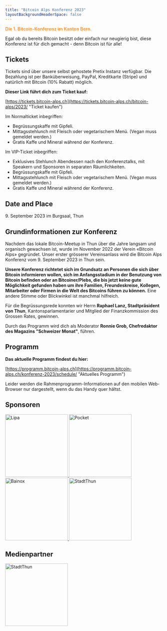 ```yaml
---
title: "Bitcoin Alps Konferenz 2023"
layoutBackgroundHeaderSpace: false
---
```


<p style="color:#ff9933"><b>Die 1. Bitcoin-Konferenz im Kanton Bern.</b></p>

Egal ob du bereits Bitcoin besitzt oder einfach nur neugierig bist, diese Konferenz ist für dich gemacht - denn Bitcoin ist für alle!

## Tickets

Tickets sind über unsere selbst gehostete Pretix Instanz verfügbar. Die Bezahlung ist per Banküberweisung, PayPal, Kreditkarte (Stripe) und natürlich mit Bitcoin (10% Rabatt) möglich.

**Dieser Link führt dich zum Ticket kauf:**

[https://tickets.bitcoin-alps.ch](https://tickets.bitcoin-alps.ch/bitcoin-alps/2023/ "Ticket kaufen")

Im Normalticket inbegriffen:

- Begrüssungskaffe mit Gipfeli.
- Mittagsstehlunch mit Fleisch oder vegetarischem Menü. (Vegan muss gemeldet werden.)
- Gratis Kaffe und Mineral während der Konferenz.

Im VIP-Ticket inbegriffen:

- Exklusives Stehlunch Abendessen nach den Konferenztalks, mit Speakern und Sponsoren in separaten Räumlichkeiten.
- Begrüssungskaffe mit Gipfeli.
- Mittagsstehlunch mit Fleisch oder vegetarischem Menü. (Vegan muss gemeldet werden.)
- Gratis Kaffe und Mineral während der Konferenz.

## Date and Place

9\. September 2023 im Burgsaal, Thun

## Grundinformationen zur Konferenz

Nachdem das lokale Bitcoin-Meetup in Thun über die Jahre langsam und organisch gewachsen ist, wurde im November 2022 der Verein «Bitcoin Alps» gegründet. Unser erster grösserer Vereinsanlass wird die Bitcoin Alps Konferenz vom 9. September 2023 in Thun sein.

**Unsere Konferenz richtetet sich im Grundsatz an Personen die sich über Bitcoin informieren wollen, sich im Anfangsstadium in der Benutzung von Bitcoin befinden oder an Bitcoiner/Plebs, die bis jetzt keine gute Möglichkeit gefunden haben um ihre Familien, Freundeskreise, Kollegen, Mitarbeiter oder Firmen in die Welt des Bitcoins führen zu können.**
Eine andere Stimme oder Blickwinkel ist manchmal hilfreich.

Für die Begrüssungsrede konnten wir Herrn **Raphael Lanz, Stadtpräsident von Thun**, Kantonsparlamentarier und Mitglied der Finanzkommission des Grossen Rates, gewinnen.

Durch das Programm wird dich als Moderator **Ronnie Grob, Chefredaktor des Magazins "Schweizer Monat"**, führen.

## Programm

**Das aktuelle Programm findest du hier:**

[https://programm.bitcoin-alps.ch](https://programm.bitcoin-alps.ch/konferenz-2023/schedule/ "Aktuelles Programm")

Leider werden die Rahmenprogramm-Informationen auf den mobilen Web-Browser nur dargestellt, wenn du das Handy quer hältst.

## Sponsoren

<a href="https://lipa.swiss/" target="_blank">
    <img src="/img/sponsoren_lipa.jpg" alt="Lipa" width="200"/>
</a>

<a href="https://pocketbitcoin.com/" target="_blank">
    <img src="/img/pocket.svg" alt="Pocket" width="200"/>
</a>

<a href="https://www.bainox.com/" target="_blank">
    <img src="/img/bainox.png" alt="Bainox" width="200"/>
</a>

<a href="https://www.thun.ch/" target="_blank">
    <img src="/img/sponsoren_stadtthun.png" alt="StadtThun" style="width: 200px;">
</a>

## Medienpartner

<a href="https://schweizermonat.ch" target="_blank">
    <img src="/img/schweizer_monat_logo.svg" alt="StadtThun" style="width: 200px;">
</a>
